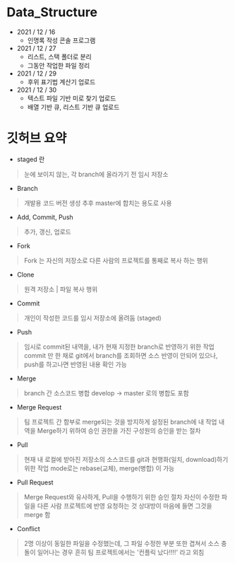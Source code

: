 # Data_Structure
- 2021 / 12 / 16
    - 인명록 작성 콘솔 프로그램
- 2021 / 12 / 27
    - 리스트, 스택 폴더로 분리
    - 그동안 작업한 파일 정리
- 2021 / 12 / 29
    - 후위 표기법 계산기 업로드
- 2021 / 12 / 30
    - 텍스트 파일 기반 미로 찾기 업로드
    - 배열 기반 큐, 리스트 기반 큐 업로드

# 깃허브 요약

- staged 란
> 눈에 보이지 않는, 각 branch에 올라가기 전 임시 저장소

- Branch
> 개발용 코드 버전 생성
> 추후 master에 합치는 용도로 사용

- Add, Commit, Push
> 추가, 갱신, 업로드

- Fork
> Fork 는 자신의 저장소로 다른 사람의 프로젝트를 통째로 복사 하는 행위

- Clone
> 원격 저장소 | 파일 복사 행위

- Commit
> 개인이 작성한 코드를 임시 저장소에 올려둠 (staged)

- Push
> 임시로 commit된 내역을, 내가 현재 지정한 branch로 반영하기 위한 작업
> commit 만 한 채로 git에서 branch를 조회하면 소스 반영이 안되어 있으나, push를 하고나면 반영된 내용 확인 가능

- Merge
> branch 간 소스코드 병합
> develop -> master 로의 병합도 포함

- Merge Request
> 팀 프로젝트 간 함부로 merge되는 것을 방지하게 설정된 branch에 내 작업 내역을 Merge하기 위하여 승인 권한을 가진 구성원의 승인을 받는 절차

- Pull
> 현재 내 로컬에 받아진 저장소의 소스코드를 git과 현행화(일치, download)하기 위한 작업
> mode로는 rebase(교체), merge(병합) 이 가능

- Pull Request
> Merge Request와 유사하게, Pull을 수행하기 위한 승인 절차
> 자신이 수정한 파일을 다른 사람 프로젝트에 반영 요청하는 것
> 상대방이 마음에 들면 그것을 merge 함

- Conflict
> 2명 이상이 동일한 파일을 수정했는데, 그 파일 수정한 부분 또한 겹쳐서 소스 충돌이 일어나는 경우
> 흔히 팀 프로젝트에서는 '컨플릭 났다!!!!' 라고 외침